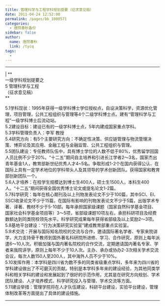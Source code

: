 ```yaml
---
title: 管理科学与工程学科规划提要（征求意见稿）
date: 2011-04-24 12:52:00
permalink: /pages/bb_1000571
categories: 
  - 唐院春秋备份
sidebar: false
author: 
  name: 唐院春秋
  link: /tycq
tags: 
  - 
---
```


* * *

  
| **  
一级学科规划提要之  
5 管理科学与工程  
（征求意见稿）  
**  
  
5.1学科现状：1995年获得一级学科博士学位授权点，自设决策科学，资源优化管理，项目管理，公共工程组织与管理等4个二级学科博士点。建有“管理科学与工程”一级学科博士后流动站。  
5.2建设目标：建设已有的一级学科博士点，5年内建成国家重点学科。  
5.3学科管理负责人：李军 教授  
5.4研究方向：有5个主要研究方向：不确定性决策、供应链管理与物流管理决策、博弈论及其应用、金融工程与金融监管、公共工程组织与管理。  
5.5团队建设：专任教师队伍中，具有博士学位的人数不低于80%，优秀留学回国人员比例不少于20%。“十二五”期间自主培养和引进长江学者2～3名，国家杰出青年基金1人，教育部新世纪优秀人才4~5名。争取形成1-2个在国内获得公认、在国际上具有一定学术地位的学科带头人及其领导的学术创新团队。获得国家和教育部创新团队一个。  
5.6人才培养：在校学生规模达到博士生400人，硕士生1500人，本科生400人。“十二五”期间获得全国优秀博士论文或提名论文1-2篇。  
5.7科学研究：每年在核心期刊及以上刊物发表论文不少于100篇，其中SCI、EI、SSCI收录论文不少于15篇，在国际有影响的刊物发表论文不少于5篇，出版学术专著、译著、教材不少于5-10部。每年承担国家级课题（国家自然科学基金项目、国家社会科学基金项目等）3～5项，省部级课题10项左右，承担科研项目及经费数额达到同类院校领先水平。科学研究成果每年获得省部级及以上奖励2～3项。  
5.8基地平台建设：“行为决策研究实验室”建成教育部重点实验室。  
5.9术交流：开展与国际知名院校的交流与合作，邀请国际著名学者、专家来院讲学，大力支持骨干教师到国外著名科研院所进修、学习、合作研究，原则上每年派遣6～10人次。积极加强与国内著名院校的合作交流，定期邀请国内著名专家、学者来我院讲学，原则上每年不少于10人次。主办、承办或协办2-3次相关学术交流会议，每次人数150人至200人，其中海外人员不少于10%。  
5.10发挥作用：本学科是四川省为数不多的同类省级重点学科，多年来为四川省的学科建设做出了不可磨灭的贡献。特别是本学科多年来的建设经验，为其他同类学科和相关学科的建设和发展起到了很好的示范作用，尤其是在研究方向规划、学术团队建设、人才培养模式、科学研究投入与管理、学术交流等方面。  
5.11建设举措：管理学院将在人才队伍建设，科研平台建设，实验平台建设，管理体制改革等方面提出了具体的建设措施。  
  
  
---